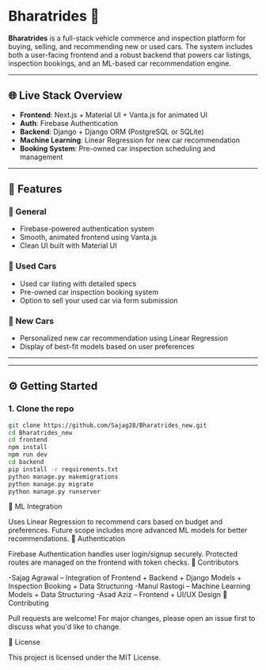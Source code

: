 
# Bharatrides 🚗

**Bharatrides** is a full-stack vehicle commerce and inspection platform for buying, selling, and recommending new or used cars. The system includes both a user-facing frontend and a robust backend that powers car listings, inspection bookings, and an ML-based car recommendation engine.

---

## 🌐 Live Stack Overview

- **Frontend**: Next.js + Material UI + Vanta.js for animated UI
- **Auth**: Firebase Authentication
- **Backend**: Django + Django ORM (PostgreSQL or SQLite)
- **Machine Learning**: Linear Regression for new car recommendation
- **Booking System**: Pre-owned car inspection scheduling and management

---

## 🚀 Features

### 🧾 General
- Firebase-powered authentication system
- Smooth, animated frontend using Vanta.js
- Clean UI built with Material UI

### 🚗 Used Cars
- Used car listing with detailed specs
- Pre-owned car inspection booking system
- Option to sell your used car via form submission

### 🚙 New Cars
- Personalized new car recommendation using Linear Regression
- Display of best-fit models based on user preferences

---

---

## ⚙️ Getting Started

### 1. Clone the repo

```bash
git clone https://github.com/Sajag28/Bharatrides_new.git
cd Bharatrides_new
cd frontend
npm install
npm run dev
cd backend
pip install -r requirements.txt
python manage.py makemigrations
python manage.py migrate
python manage.py runserver


```
🧠 ML Integration

Uses Linear Regression to recommend cars based on budget and preferences.
Future scope includes more advanced ML models for better recommendations.
🔐 Authentication

Firebase Authentication handles user login/signup securely.
Protected routes are managed on the frontend with token checks.
👥 Contributors

-Sajag Agrawal –  Integration of Frontend + Backend + Django Models + Inspection Booking + Data Structuring
-Manul Rastogi –  Machine Learning Models + Data Structuring
-Asad Aziz – Frontend + UI/UX Design
🤝 Contributing

Pull requests are welcome! For major changes, please open an issue first to discuss what you'd like to change.

📄 License

This project is licensed under the MIT License.

